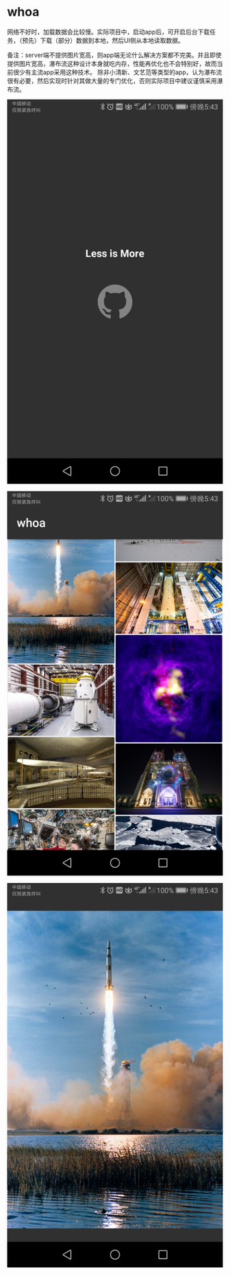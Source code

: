 # whoa

网络不好时，加载数据会比较慢。实际项目中，启动app后，可开启后台下载任务，（预先）下载（部分）数据到本地，然后UI侧从本地读取数据。

备注：server端不提供图片宽高，则app端无论什么解决方案都不完美。并且即使提供图片宽高，瀑布流这种设计本身就吃内存，性能再优化也不会特别好，故而当前很少有主流app采用这种技术。
除非小清新、文艺范等类型的app，认为瀑布流很有必要，然后实现时针对其做大量的专门优化，否则实际项目中建议谨慎采用瀑布流。

![image](https://github.com/linc2017/whoa/blob/master/Screenshot_20190126-174319.jpg)

![image](https://github.com/linc2017/whoa/blob/master/Screenshot_20190126-174328.jpg)

![image](https://github.com/linc2017/whoa/blob/master/Screenshot_20190126-174341.jpg)
